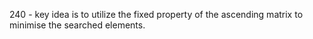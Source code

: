 240 - key idea is to utilize the fixed property of the ascending matrix to minimise the searched elements.
